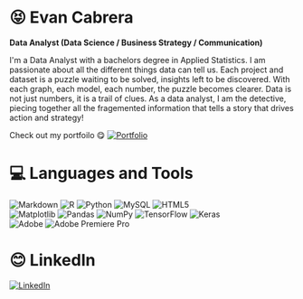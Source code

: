 # :stuck_out_tongue_closed_eyes: Evan Cabrera

**Data Analyst (Data Science / Business Strategy / Communication)**




 I'm a Data Analyst with a bachelors degree in Applied Statistics. I am passionate about all the different things data can tell us. Each project and dataset is a puzzle waiting to be solved, insights left to be discovered. With each graph, each model, each number, the puzzle becomes clearer. Data is not just numbers, it is a trail of clues. As a data analyst, I am the detective, piecing together all the fragemented information that tells a story that drives action and strategy!
 
 Check out my portfoilo :yum:
[![Portfolio](https://img.shields.io/badge/Portfolio-%23000000.svg?style=for-the-badge&logo=firefox&logoColor=#FF7139)](https://evancabrera713.github.io/EvanCabrera.github.io/{:target="_blank"})

# 💻 Languages and Tools
![Markdown](https://img.shields.io/badge/markdown-%23000000.svg?style=for-the-badge&logo=markdown&logoColor=white) ![R](https://img.shields.io/badge/r-%23276DC3.svg?style=for-the-badge&logo=r&logoColor=white) ![Python](https://img.shields.io/badge/python-3670A0?style=for-the-badge&logo=python&logoColor=ffdd54) ![MySQL](https://img.shields.io/badge/mysql-4479A1.svg?style=for-the-badge&logo=mysql&logoColor=white) ![HTML5](https://img.shields.io/badge/html5-%23E34F26.svg?style=for-the-badge&logo=html5&logoColor=white) 
<br> ![Matplotlib](https://img.shields.io/badge/Matplotlib-%23ffffff.svg?style=for-the-badge&logo=Matplotlib&logoColor=black) ![Pandas](https://img.shields.io/badge/pandas-%23150458.svg?style=for-the-badge&logo=pandas&logoColor=white) ![NumPy](https://img.shields.io/badge/numpy-%23013243.svg?style=for-the-badge&logo=numpy&logoColor=white) ![TensorFlow](https://img.shields.io/badge/TensorFlow-%23FF6F00.svg?style=for-the-badge&logo=TensorFlow&logoColor=white) ![Keras](https://img.shields.io/badge/Keras-%23D00000.svg?style=for-the-badge&logo=Keras&logoColor=white) <br> ![Adobe](https://img.shields.io/badge/adobe-%23FF0000.svg?style=for-the-badge&logo=adobe&logoColor=white) ![Adobe Premiere Pro](https://img.shields.io/badge/Adobe%20Premiere%20Pro-9999FF.svg?style=for-the-badge&logo=Adobe%20Premiere%20Pro&logoColor=white)

# :blush: LinkedIn
[![LinkedIn](https://img.shields.io/badge/LinkedIn-%230077B5.svg?logo=linkedin&logoColor=white)](https://linkedin.com/in/evancabrera) 
<!-- Proudly created with GPRM ( https://gprm.itsvg.in ) -->
